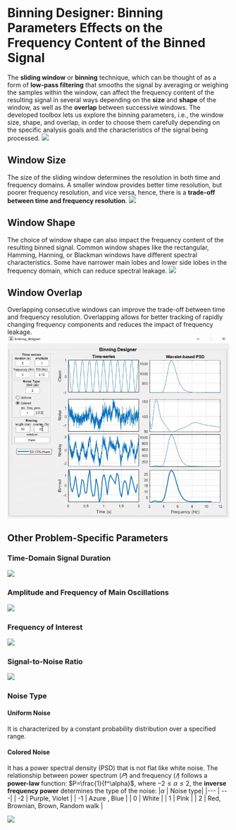 # Binning Designer: Binning Parameters Effects on the Frequency Content of the Binned Signal
The **sliding window** or **binning** technique, which can be thought of as a form of **low-pass filtering** that smooths the signal by averaging or weighing the samples within the window, can affect the frequency content of the resulting signal in several ways depending on the **size** and **shape** of the window, as well as the **overlap** between successive windows.
The developed toolbox lets us explore the binning parameters, i.e., the window size, shape, and overlap, in order to choose them carefully depending on the specific analysis goals and the characteristics of the signal being processed.
![](/ppt/all.gif)

## Window Size
The size of the sliding window determines the resolution in both time and frequency domains. 
A smaller window provides better time resolution, but poorer frequency resolution, and vice versa, hence, there is a **trade-off between time and frequency resolution**.
![](/ppt/length.gif)

## Window Shape
The choice of window shape can also impact the frequency content of the resulting binned signal. 
Common window shapes like the rectangular, Hamming, Hanning, or Blackman windows have different spectral characteristics. 
Some have narrower main lobes and lower side lobes in the frequency domain, which can reduce spectral leakage.
![](/ppt/winType.gif)

## Window Overlap
Overlapping consecutive windows can improve the trade-off between time and frequency resolution. 
Overlapping allows for better tracking of rapidly changing frequency components and reduces the impact of frequency leakage.
![](/ppt/overlap.gif)

## Other Problem-Specific Parameters
### Time-Domain Signal Duration
![](/ppt/duration.gif)

### Amplitude and Frequency of Main Oscillations
![](/ppt/ampFreq.gif)

### Frequency of Interest
![](/ppt/FOI.gif)

### Signal-to-Noise Ratio 
![](/ppt/snr.gif)

### Noise Type
#### Uniform Noise
It is characterized by a constant probability distribution over a specified range.
#### Colored Noise
It has a power spectral density (PSD) that is not flat like white noise.
The relationship between power spectrum ($𝑃$) and frequency ($𝑓$) follows a **power-law** function:
$P=\frac{1}{f^\alpha}$, where $-2 \leq \alpha \leq 2$, the **inverse frequency power** determines the type of the noise:
|$\alpha$ | Noise type|
|--- | ---|
| -2 | Purple, Violet |
| -1 | Azure , Blue |
| 0 | White |
| 1 | Pink |
| 2 | Red, Brownian, Brown, Random walk |

![](/ppt/invPow.gif)


